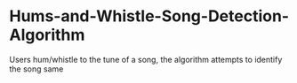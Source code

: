 # Hums-and-Whistle-Song-Detection-Algorithm
Users hum/whistle to the tune of a song, the algorithm attempts to identify the song same
